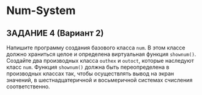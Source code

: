 # Num-System

## ЗАДАНИЕ 4 (Вариант 2)

Напишите программу создания базового класса `num`. В этом классе 
должно храниться целое и определена виртуальная функция `shownum()`. 
Создайте два производных класса `outhex` и `outoct`, которые наследуют 
класс `num`. Функция `shownum()` должна быть переопределена в производных 
классах так, чтобы осуществлять вывод на экран значений, в 
шестнадцатеричной и восьмеричной системах счисления соответственно.
